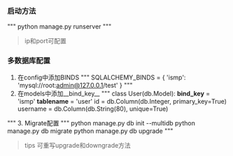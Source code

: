 ### 启动方法
"""
python manage.py runserver
"""
> ip和port可配置

### 多数据库配置
1. 在config中添加BINDS
"""
SQLALCHEMY_BINDS = {
        'ismp': 'mysql://root:admin@127.0.0.1/test'
    }
"""
2. 在models中添加__bind_key__
"""
class User(db.Model):
    __bind_key__ = 'ismp'
    __tablename__ = 'user'
    id = db.Column(db.Integer, primary_key=True)
    username = db.Column(db.String(80), unique=True)

"""
3. Migrate配置
"""
python manage.py db init --multidb
python manage.py db migrate
python manage.py db upgrade
"""
> tips 可重写upgrade和downgrade方法

